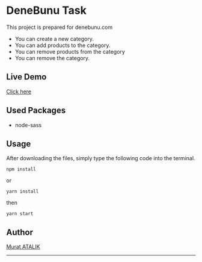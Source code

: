 # DeneBunu Task

This project is prepared for denebunu.com

- You can create a new category.
- You can add products to the category.
- You can remove products from the category
- You can remove the category.

## Live Demo

[Click here]()

## Used Packages

- node-sass

## Usage

After downloading the files, simply type the following code into the terminal.

```
npm install
```

or

```
yarn install
```

then

```
yarn start
```

## Author

[Murat ATALIK](https://github.com/murat-atalik)

---
